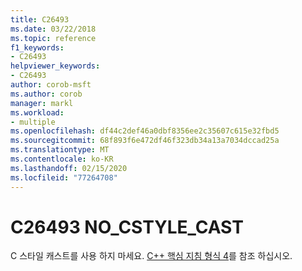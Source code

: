 ```yaml
---
title: C26493
ms.date: 03/22/2018
ms.topic: reference
f1_keywords:
- C26493
helpviewer_keywords:
- C26493
author: corob-msft
ms.author: corob
manager: markl
ms.workload:
- multiple
ms.openlocfilehash: df44c2def46a0dbf8356ee2c35607c615e32fbd5
ms.sourcegitcommit: 68f893f6e472df46f323db34a13a7034dccad25a
ms.translationtype: MT
ms.contentlocale: ko-KR
ms.lasthandoff: 02/15/2020
ms.locfileid: "77264708"
---
```

# <a name="c26493-no_cstyle_cast"></a>C26493 NO_CSTYLE_CAST

C 스타일 캐스트를 사용 하지 마세요. [ C++ 핵심 지침 형식 4](https://github.com/isocpp/CppCoreGuidelines/blob/master/CppCoreGuidelines.md#SS-type)를 참조 하십시오.
